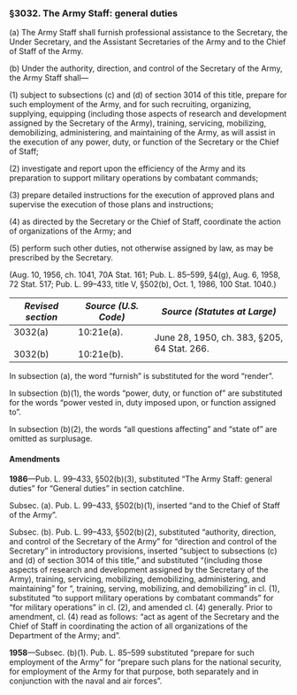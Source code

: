 ### §3032. The Army Staff: general duties ###

(a) The Army Staff shall furnish professional assistance to the Secretary, the Under Secretary, and the Assistant Secretaries of the Army and to the Chief of Staff of the Army.

(b) Under the authority, direction, and control of the Secretary of the Army, the Army Staff shall—

(1) subject to subsections (c) and (d) of section 3014 of this title, prepare for such employment of the Army, and for such recruiting, organizing, supplying, equipping (including those aspects of research and development assigned by the Secretary of the Army), training, servicing, mobilizing, demobilizing, administering, and maintaining of the Army, as will assist in the execution of any power, duty, or function of the Secretary or the Chief of Staff;

(2) investigate and report upon the efficiency of the Army and its preparation to support military operations by combatant commands;

(3) prepare detailed instructions for the execution of approved plans and supervise the execution of those plans and instructions;

(4) as directed by the Secretary or the Chief of Staff, coordinate the action of organizations of the Army; and

(5) perform such other duties, not otherwise assigned by law, as may be prescribed by the Secretary.

(Aug. 10, 1956, ch. 1041, 70A Stat. 161; Pub. L. 85–599, §4(g), Aug. 6, 1958, 72 Stat. 517; Pub. L. 99–433, title V, §502(b), Oct. 1, 1986, 100 Stat. 1040.)

|   *Revised section*    |     *Source (U.S. Code)*     |       *Source (Statutes at Large)*        |
|------------------------|------------------------------|-------------------------------------------|
|3032(a)<br/><br/>3032(b)|10:21e(a).<br/><br/>10:21e(b).|June 28, 1950, ch. 383, §205, 64 Stat. 266.|

In subsection (a), the word “furnish” is substituted for the word “render”.

In subsection (b)(1), the words “power, duty, or function of” are substituted for the words “power vested in, duty imposed upon, or function assigned to”.

In subsection (b)(2), the words “all questions affecting” and “state of” are omitted as surplusage.

#### Amendments ####

**1986**—Pub. L. 99–433, §502(b)(3), substituted “The Army Staff: general duties” for “General duties” in section catchline.

Subsec. (a). Pub. L. 99–433, §502(b)(1), inserted “and to the Chief of Staff of the Army”.

Subsec. (b). Pub. L. 99–433, §502(b)(2), substituted “authority, direction, and control of the Secretary of the Army” for “direction and control of the Secretary” in introductory provisions, inserted “subject to subsections (c) and (d) of section 3014 of this title,” and substituted “(including those aspects of research and development assigned by the Secretary of the Army), training, servicing, mobilizing, demobilizing, administering, and maintaining” for “, training, serving, mobilizing, and demobilizing” in cl. (1), substituted “to support military operations by combatant commands” for “for military operations” in cl. (2), and amended cl. (4) generally. Prior to amendment, cl. (4) read as follows: “act as agent of the Secretary and the Chief of Staff in coordinating the action of all organizations of the Department of the Army; and”.

**1958**—Subsec. (b)(1). Pub. L. 85–599 substituted “prepare for such employment of the Army” for “prepare such plans for the national security, for employment of the Army for that purpose, both separately and in conjunction with the naval and air forces”.